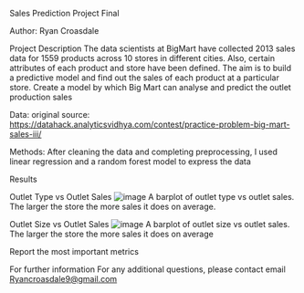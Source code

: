 Sales Prediction Project Final

Author: Ryan Croasdale

Project Description
The data scientists at BigMart have collected 2013 sales data for 1559 products across 10 stores in different cities. Also, certain attributes of each product and store have been defined. The aim is to build a predictive model and find out the sales of each product at a particular store. Create a model by which Big Mart can analyse and predict the outlet production sales

Data:
original source: https://datahack.analyticsvidhya.com/contest/practice-problem-big-mart-sales-iii/

Methods:
After cleaning the data and completing preprocessing, I used linear regression and a random forest model to express the data

Results

Outlet Type vs Outlet Sales
![image](https://user-images.githubusercontent.com/105382201/176932310-c29e25f1-3953-4c9b-be15-01e987d80027.png)
A barplot of outlet type vs outlet sales. The larger the store the more sales it does on average.

Outlet Size vs Outlet Sales
![image](https://user-images.githubusercontent.com/105382201/176933479-986bf4ac-9a8d-48c2-a0e5-499fa9e5620a.png)
A barplot of outlet size vs outlet sales. The larger the store the more sales it does on average

Report the most important metrics


For further information
For any additional questions, please contact email
Ryancroasdale9@gmail.com
